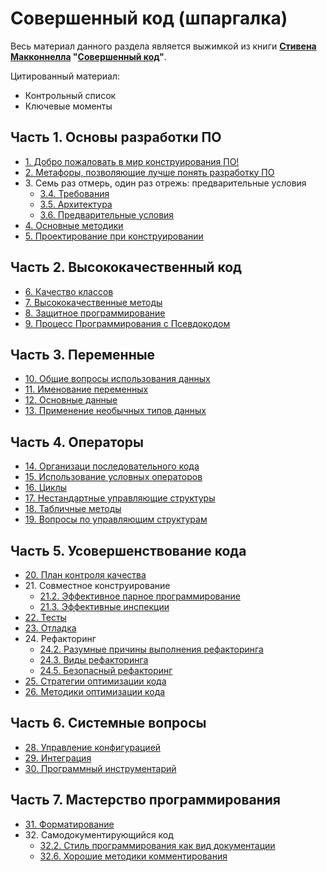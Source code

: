Совершенный код (шпаргалка)
=============================

Весь материал данного раздела является выжимкой из книги **[Стивена Макконнелла](https://ru.wikipedia.org/wiki/%D0%9C%D0%B0%D0%BA%D0%BA%D0%BE%D0%BD%D0%BD%D0%B5%D0%BB%D0%BB,_%D0%A1%D1%82%D0%B8%D0%B2) "[Совершенный код](https://www.ozon.ru/context/detail/id/142768363/)"**.

Цитированный материал:

* Контрольный список
* Ключевые моменты 

Часть 1. Основы разработки ПО
--------
* [1. Добро пожаловать в мир конструирования ПО!](page1.md)
* [2. Метафоры, позволяющие лучше понять разработку ПО](page2.md)
* <span>3.</span> Семь раз отмерь, один раз отрежь: предварительные условия
	* [3.4. Требования](page3.4.md)
	* [3.5. Архитектура](page3.5.md)
	* [3.6. Предварительные условия](page3.6.md)
* [4. Основные методики](page4.md)
* [5. Проектирование при конструировании](page5.md)

Часть 2. Высококачественный код
--------

* [6. Качество классов](page6.md)
* [7. Высококачественные методы](page7.md)
* [8. Защитное программирование](page8.md)
* [9. Процесс Программирования с Псевдокодом](page9.md)

Часть 3. Переменные
--------

* [10. Общие вопросы использования данных](page10.md)
* [11. Именование переменных](page11.md)
* [12. Основные данные](page12.md)
* [13. Применение необычных типов данных](page13.md)

Часть 4. Операторы
--------

* [14. Организаци последовательного кода](page14.md)
* [15. Использование условных операторов](page15.md)
* [16. Циклы](page16.md)
* [17. Нестандартные управляющие структуры](page17.md)
* [18. Табличные методы](page18.md)
* [19. Вопросы по управляющим структурам](page19.md)

Часть 5. Усовершенствование кода
--------

* [20. План контроля качества](page20.md)
* <span>21.</span> Совместное конструирование
	* [21.2. Эффективное парное программирование](page21.2.md)
	* [21.3. Эффективные инспекции](page21.3.md)
* [22. Тесты](page22.md)
* [23. Отладка](page23.md)
* <span>24.</span> Рефакторинг
	* [24.2. Разумные причины выполнения рефакторинга](page24.2.md)
	* [24.3. Виды рефакторинга](page24.3.md)
	* [24.5. Безопасный рефакторинг](page24.5.md)
* [25. Стратегии оптимизации кода](page25.md)
* [26. Методики оптимизации кода](page26.md)

Часть 6. Системные вопросы
--------

* [28. Управление конфигурацией](page28.md)
* [29. Интеграция](page29.md)
* [30. Программный инструментарий](page30.md)

Часть 7. Мастерство программирования
--------

* [31. Форматирование](page31.md)
* <span>32.</span> Самодокументирующийся код
	* [32.2. Стиль программирования как вид документации](page32.2.md)
	* [32.6. Хорошие методики комментирования](page32.6.md)
